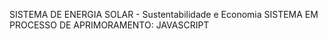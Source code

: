 SISTEMA DE ENERGIA SOLAR - Sustentabilidade e Economia
SISTEMA EM PROCESSO DE APRIMORAMENTO: JAVASCRIPT 
